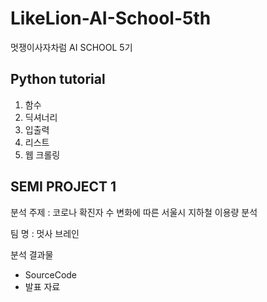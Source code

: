 # LikeLion-AI-School-5th
멋쟁이사자차럼 AI SCHOOL 5기 

## Python tutorial 
1. 함수
2. 딕셔너리 
3. 입출력
4. 리스트
5. 웹 크롤링


## SEMI PROJECT 1
분석 주제 : 코로나 확진자 수 변화에 따른 서울시 지하철 이용량 분석

팀 명 : 멋사 브레인 

분석 결과물
- SourceCode
- 발표 자료
